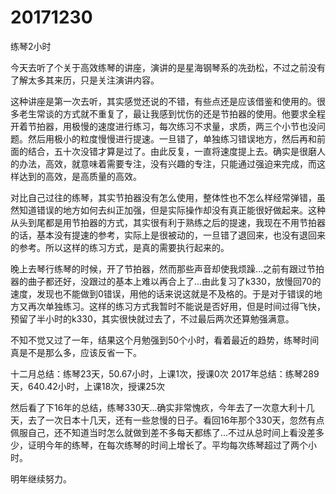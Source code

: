 # 20171230

练琴2小时

今天去听了个关于高效练琴的讲座，演讲的是星海钢琴系的冼劲松，不过之前没有了解太多其来历，只是关注演讲内容。

这种讲座是第一次去听，其实感觉还说的不错，有些点还是应该借鉴和使用的。很多老生常谈的方式就不重复了，最让我感到忧伤的还是节拍器的使用。他要求全程开着节拍器，用极慢的速度进行练习，每次练习不求量，求质，两三个小节也没问题。然后用极小的粒度慢慢进行提速。一旦错了，单独练习错误地方，然后再和前面的结合，五十次没错才算是过了。由此反复，一直将速度提上去。确实是很磨人的办法，高效，就意味着需要专注，没有兴趣的专注，只能通过强迫来完成，而这样达到的高效，是高质量的高效。

对比自己过往的练琴，其实节拍器没有怎么使用，整体性也不怎么样经常弹错，虽然知道错误的地方如何去纠正加强，但是实际操作却没有真正能很好做起来。这种从头到尾都是用节拍器的方式，其实很有利于熟练之后的提速，我现在不用节拍器的话，基本没有提速的参考，实际上是很被动的，一旦错了退回来，也没有退回来的参考。所以这样的练习方式，是真的需要执行起来的。

晚上去琴行练琴的时候，开了节拍器，然而那些声音却使我烦躁...之前有跟过节拍器的曲子都还好，没跟过的基本上难以再合上了...由此复习了k330，放慢回70的速度，发现也不能做到0错误，用他的话来说这就是不及格的。于是对于错误的地方又再次单独练习。这样的练习方式我暂时不能说是否好用，但是时间过得飞快，预留了半小时的k330，其实很快就过去了，不过最后两次还算勉强满意。

不知不觉又过了一年，结果这个月勉强到50个小时，看着最近的趋势，练琴时间真是不是那么多，应该反省一下。

十二月总结：练琴23天，50.67小时，上课1次，授课0次
2017年总结：练琴289天，640.42小时，上课18次，授课25次

然后看了下16年的总结，练琴330天...确实非常愧疚，今年去了一次意大利十几天，去了一次日本十几天，还有一些怠慢的日子。看回16年那个330天，忽然有点佩服自己，还不知道当时怎么就做到差不多每天都练了...不过从总时间上看没差多少，证明今年的练琴，在每次练琴的时间上增长了。平均每次练琴超过了两个小时。

明年继续努力。
